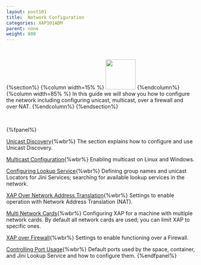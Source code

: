 ```yaml
---
layout: post101
title:  Network Configuration
categories: XAP101ADM
parent: none
weight: 800
---
```


<br>

{%section%}
{%column width=15% %}
<img src="/attachment_files/subject/Network.png" width="80" height="80">
{%endcolumn%}
{%column width=85% %}
In this guide we will show you how to configure the network including configuring unicast, multicast, over a firewall and over NAT.
{%endcolumn%}
{%endsection%}

<br>


 {%fpanel%}

[Unicast Discovery](./network-unicast-discovery.html){%wbr%}
The section explains how to configure and use Unicast Discovery.

[Multicast Configuration](./network-multicast.html){%wbr%}
Enabling multicast on Linux and Windows.

[Configuring Lookup Service](./network-lookup-service-configuration.html){%wbr%}
Defining group names and unicast Locators for Jini Services; searching for available lookup services in the network.

[XAP Over Network Address Translation](./network-over-nat.html){%wbr%}
Settings to enable operation with Network Address Translation (NAT).

[Multi Network Cards](./network-multi-nic.html){%wbr%}
Configuring XAP for a machine with multiple network cards. By default all network cards are used; you can limit XAP to specific ones.

[XAP over Firewall](./network-over-firewall.html){%wbr%}
Settings to enable functioning over a Firewall.

[Controlling Port Usage](./network-ports.html){%wbr%}
Default ports used by the space, container, and Jini Lookup Service and how to configure them.
{%endfpanel%}
